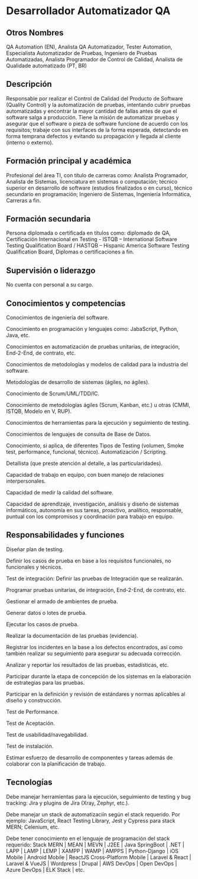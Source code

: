 # Desarrollador Automatizador QA

## Otros Nombres

QA Automation (EN), Analista QA Automatizador, Tester Automation, Especialista Automatizador de Pruebas, Ingeniero de Pruebas Automatizadas, Analista Programador de Control de Calidad, Analista de Qualidade automatizado (PT, BR)

## Descripción

Responsable por realizar el Control de Calidad del Producto de Software (Quality Control) y la automatización de pruebas, intentando cubrir pruebas automatizadas y encontrar la mayor cantidad de fallas antes de que el software salga a producción.  Tiene la misión de automatizar pruebas y asegurar que el software o pieza de software funcione de acuerdo con los requisitos; trabaje con sus interfaces de la forma esperada, detectando en forma temprana defectos y evitando su propagación y llegada al cliente (interno o externo). 

## Formación principal y académica

Profesional del área TI, con título de carreras como: Analista Programador, Analista de Sistemas, licenciatura en sistemas o computación; técnico superior en desarrollo de software (estudios finalizados o en curso), técnico secundario en programación; Ingeniero de Sistemas, Ingeniería Informática,  Carreras a fin. 

## Formación secundaria

Persona diplomada o certificada en títulos como: diplomado de QA, Certificación Internacional en Testing - ISTQB – International Software Testing Qualification Board / HASTQB – Hispanic America Software Testing Qualification Board, Diplomas o certificaciones a fin. 

## Supervisión o liderazgo

No cuenta con personal a su cargo. 

## Conocimientos y competencias

Conocimientos de ingeniería del software. 

Conocimiento en programación y lenguajes como: JabaScript, Python, Java, etc. 

Conocimientos en automatización de pruebas unitarias, de integración, End-2-End, de contrato, etc. 

Conocimientos de metodologías y modelos de calidad para la industria del software. 

Metodologías de desarrollo de sistemas (ágiles, no ágiles). 

Conocimiento de Scrum/UML/TDD/IC. 

Conocimiento de metodologías ágiles (Scrum, Kanban, etc.) u otras (CMMI, ISTQB, Modelo en V, RUP). 

Conocimientos de herramientas para la ejecución y seguimiento de testing. 

Conocimientos de lenguajes de consulta de Base de Datos. 

Conocimiento, si aplica, de diferentes Tipos de Testing (volumen, Smoke test, performance, funcional, técnico). Automatización / Scripting. 

Detallista (que preste atención al detalle, a las particularidades). 

Capacidad de trabajo en equipo, con buen manejo de relaciones interpersonales. 

Capacidad de medir la calidad del software. 

Capacidad de aprendizaje, investigación, análisis y diseño de sistemas informáticos, autonomía en sus tareas, proactivo, analítico, responsable, puntual con los compromisos y coordinación para trabajo en equipo. 

## Responsabilidades y funciones

Diseñar plan de testing. 

Definir los casos de prueba en base a los requisitos funcionales, no funcionales y técnicos. 

Test de integración: Definir las pruebas de Integración que se realizarán. 

Programar pruebas unitarias, de integración, End-2-End, de contrato, etc. 

Gestionar el armado de ambientes de prueba. 

Generar datos o lotes de prueba. 

Ejecutar los casos de prueba. 

Realizar la documentación de las pruebas (evidencia). 

Registrar los incidentes en la base a los defectos encontrados, así como también realizar su seguimiento para asegurar su adecuada corrección. 

Analizar y reportar los resultados de las pruebas, estadísticas, etc. 

Participar durante la etapa de concepción de los sistemas en la elaboración de estrategias para las pruebas. 

Participar en la definición y revisión de estándares y normas aplicables al diseño y construcción. 

Test de Performance. 

Test de Aceptación. 

Test de usabilidad/navegabilidad. 

Test de instalación. 

Estimar esfuerzo de desarrollo de componentes y tareas además de colaborar con la planificación de trabajo.

## Tecnologías

Debe manejar herramientas para la ejecución, seguimiento de testing y bug tracking: Jira y plugins de Jira (Xray, Zephyr, etc.). 

Debe manejar un stack de automatizaciín según el stack requerido. Por ejemplo: JavaScript, React Testing Library, Jest y Cypress para stack MERN; Celenium, etc. 

Debe tener conocimiento en el lenguaje de programación del stack requerido: Stack MERN | MEAN | MEVN | J2EE | Java SpringBoot | .NET | LAPP | LAMP | LEMP | XAMPP | WAMP | AMPPS | Python-Django | iOS Mobile | Android Mobile | ReactJS Cross-Platform Mobile | Laravel & React | Laravel & VueJS | Wordpress | Drupal | AWS DevOps | Open DevOps | Azure DevOps | ELK Stack | etc. 